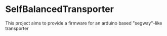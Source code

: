 SelfBalancedTransporter
=======================

This project aims to provide a firmware for an arduino based "segway"-like transporter 

